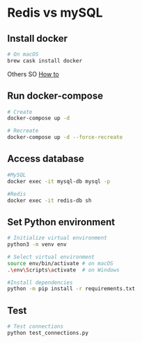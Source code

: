 # Redis vs mySQL

## Install docker

```bash
# On macOS
brew cask install docker
```
Others SO [How to ](https://gist.github.com/rstacruz/297fc799f094f55d062b982f7dac9e41)

## Run docker-compose

```bash
# Create
docker-compose up -d

# Recreate
docker-compose up -d --force-recreate
```

## Access database

```bash
#MySQL
docker exec -it mysql-db mysql -p

#Redis
docker exec -it redis-db sh
```

## Set Python environment

```bash
# Initialize virtual environment
python3 -m venv env

# Select virtual environment
source env/bin/activate # on macOS
.\env\Scripts\activate  # on Windows

#Install dependencies
python -m pip install -r requirements.txt
```
## Test

```bash
# Test connections
python test_connections.py
```